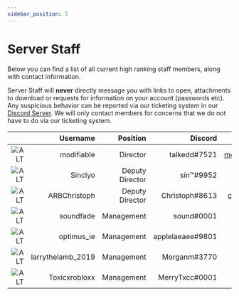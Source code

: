 ```yaml
---
sidebar_position: 5
---
```


# Server Staff

Below you can find a list of all current high ranking staff members, along with contact information.

Server Staff will **never** directly message you with links to open, attachments to download or requests for information on your account (passwords etc). Any suspicious behavior can be reported via our ticketing system in our [Discord Server](https://fbrp.xyz/discord). We will only contact members for concerns that we do not have to do via our ticketing system.

|                             |          Username |        Position |          Discord |       Email Address |
| --------------------------: | ----------------: | --------------: | ---------------: | ------------------: |
| ![ALT](/img/modifiable.gif) |        modifiable |        Director |     talkedd#7521 | modifiable@fbrp.xyz |
|    ![ALT](/img/sinclyo.png) |           Sinclyo | Deputy Director |        sin™#9952 |    sinclyo@fbrp.xyz |
|  ![ALT](/img/christoph.png) |      ARBChristoph | Deputy Director |   Christoph#8613 |  christoph@fbrp.xyz |
|  ![ALT](/img/soundfade.png) |         soundfade |      Management |       sound#0001 |      sound@fbrp.xyz |
|    ![ALT](/img/optimus.png) |        optimus_ie |      Management | applelaeaee#9801 |      apple@fbrp.xyz |
|    ![ALT](/img/morganm.gif) | larrythelamb_2019 |      Management |     Morganm#3770 |                 N/A |
|      ![ALT](/img/toxic.gif) |     Toxicxrobloxx |      Management |   MerryTxcc#0001 |                 N/A |
